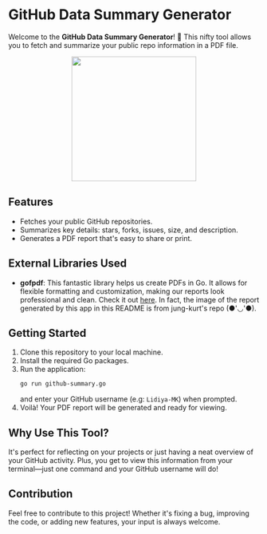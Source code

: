 # GitHub Data Summary Generator

Welcome to the **GitHub Data Summary Generator**! 🎉 This nifty tool allows you to fetch and summarize your public repo information in a PDF file.

<div align="center">
    <img src="https://github.com/user-attachments/assets/f0693797-0b20-48e5-a9da-73ee290c08b1" style="height:250px">
</div>

## Features

- Fetches your public GitHub repositories.
- Summarizes key details: stars, forks, issues, size, and description.
- Generates a PDF report that's easy to share or print.

## External Libraries Used

- **gofpdf**: This fantastic library helps us create PDFs in Go. It allows for flexible formatting and customization, making our reports look professional and clean. Check it out [here](https://github.com/jung-kurt/gofpdf). In fact, the image of the report generated by this app in this README is from jung-kurt's repo (●'◡'●).

## Getting Started

1. Clone this repository to your local machine.
2. Install the required Go packages.
3. Run the application:
    ```bash
    go run github-summary.go
    ```
   and enter your GitHub username (e.g: `Lidiya-MK`) when prompted.
4. Voilà! Your PDF report will be generated and ready for viewing.

## Why Use This Tool?

It's perfect for reflecting on your projects or just having a neat overview of your GitHub activity. Plus, you get to view this information from your terminal—just one command and your GitHub username will do!

## Contribution

Feel free to contribute to this project! Whether it's fixing a bug, improving the code, or adding new features, your input is always welcome.
